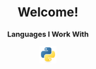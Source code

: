 <div align="center">
  
# Welcome! 

</div>



<div align="center">

</div>




<div align="center">

### Languages I Work With

<p align="center">
  <!-- Python -->
  <a href="https://www.python.org" target="_blank"> 
    <img src="https://raw.githubusercontent.com/devicons/devicon/master/icons/python/python-original.svg" alt="python" width="40" height="40"/> 
  </a> 
</p>

</div>





